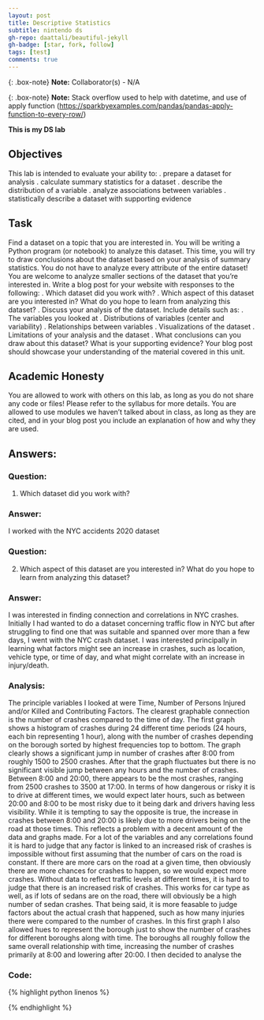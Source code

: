 ```yaml
---
layout: post
title: Descriptive Statistics
subtitle: nintendo ds
gh-repo: daattali/beautiful-jekyll
gh-badge: [star, fork, follow]
tags: [test]
comments: true
---
```


{: .box-note}
**Note:** Collaborator(s) - N/A

{: .box-note}
**Note:** Stack overflow used to help with datetime, and use of apply function (https://sparkbyexamples.com/pandas/pandas-apply-function-to-every-row/)

**This is my DS lab**


## Objectives
This lab is intended to evaluate your ability to:
. prepare a dataset for analysis
. calculate summary statistics for a dataset
. describe the distribution of a variable
. analyze associations between variables
. statistically describe a dataset with supporting evidence

## Task
Find a dataset on a topic that you are interested in. You will be writing a Python program (or notebook) to analyze this dataset. This time, you will try to draw conclusions about the dataset based on your analysis of summary statistics. You do not have to analyze every attribute of the entire dataset! You are welcome to analyze smaller sections of the dataset that youʼre interested in. Write a blog post for your website with responses to the following:
. Which dataset did you work with?
. Which aspect of this dataset are you interested in? What do you hope to learn from analyzing this dataset?
. Discuss your analysis of the dataset. Include details such as:
. The variables you looked at
. Distributions of variables (center and variability)
. Relationships between variables
. Visualizations of the dataset
. Limitations of your analysis and the dataset
. What conclusions can you draw about this dataset? What is your supporting evidence? Your blog post should showcase your understanding of the material covered in this unit.

## Academic Honesty
You are allowed to work with others on this lab, as long as you do not share any code or files! Please refer to
the syllabus for more details.
You are allowed to use modules we havenʼt talked about in class, as long as they are cited, and in your blog
post you include an explanation of how and why they are used.

## Answers:

### Question:
1. Which dataset did you work with?

### Answer:
I worked with the NYC accidents 2020 dataset

### Question:
2. Which aspect of this dataset are you interested in? What do you hope to learn from analyzing this dataset?

### Answer:
I was interested in finding connection and correlations in NYC crashes. Initially I had wanted to do a dataset concerning traffic flow in NYC but after struggling to find one that was suitable and spanned over more than a few days, I went with the NYC crash dataset. I was interested principally in learning what factors might see an increase in crashes, such as location, vehicle type, or time of day, and what might correlate with an increase in injury/death.

### Analysis:

  The principle variables I looked at were Time, Number of Persons Injured and/or Killed and Contributing Factors. The clearest graphable connection is the number of crashes compared to the time of day. The first graph shows a histogram of crashes during 24 different  time periods (24 hours, each bin representing 1 hour), along with the number of  crashes depending on the borough sorted by highest frequencies top to bottom. The graph clearly shows a significant jump in number of crashes after 8:00 from roughly 1500 to 2500 crashes. After that the graph fluctuates but there is no significant visible jump between any hours and the number of crashes. Between 8:00 and 20:00, there appears to be the most crashes, ranging from 2500 crashes to 3500 at 17:00. In terms of how dangerous or risky it is to drive at different times, we would expect later hours, such as between 20:00 and 8:00 to be most risky due to it being dark and drivers having less visibility. While it is tempting to say the opposite is true, the increase in crashes between 8:00 and 20:00 is likely due to more drivers being on the road at those times. This reflects a problem with a decent amount of the data and graphs made. For a lot of the variables and any correlations found it is hard to judge that any factor is linked to an increased risk of crashes is impossible without first assuming that the number of cars on the road is constant. If there are more cars on the road at a given time, then obviously there are more chances for crashes to happen, so we would expect more crashes. Without data to reflect traffic levels at different times, it is hard to judge that there is an increased risk of crashes. This works for car type as well, as if lots of sedans are on the road, there will obviously be a high number of sedan crashes. That being said, it is more feasable to judge factors about the actual crash that happened, such as how many injuries there were compared to the number of crashes. In this first graph I also allowed hues to represent the borough just to show the number of crashes for different boroughs along with time. The boroughs all roughly follow the same overall relationship with time, increasing the number of crashes primarily at 8:00 and lowering after 20:00.
  I then decided to analyse the 

### Code:
{% highlight python linenos %}

{% endhighlight %}
